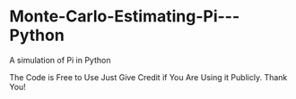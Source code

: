 # Monte-Carlo-Estimating-Pi---Python
A simulation of Pi in Python

The Code is Free to Use Just Give Credit if You Are Using it Publicly. Thank You!
